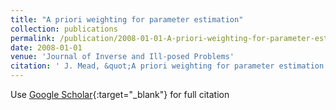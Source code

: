 ```yaml
---
title: "A priori weighting for parameter estimation"
collection: publications
permalink: /publication/2008-01-01-A-priori-weighting-for-parameter-estimation
date: 2008-01-01
venue: 'Journal of Inverse and Ill-posed Problems'
citation: ' J. Mead, &quot;A priori weighting for parameter estimation.&quot; Journal of Inverse and Ill-posed Problems, 2008.'
---
```

Use [Google Scholar](https://scholar.google.com/scholar?q=A+priori+weighting+for+parameter+estimation){:target="_blank"} for full citation
